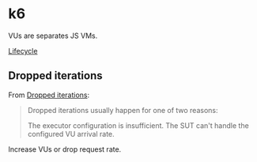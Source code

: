 # k6

VUs are separates JS VMs.

[Lifecycle](https://k6.io/docs/using-k6/test-lifecycle/)

## Dropped iterations

From [Dropped iterations](https://grafana.com/docs/k6/latest/using-k6/scenarios/concepts/dropped-iterations/#dropped-iterations):

> Dropped iterations usually happen for one of two reasons:
>
> The executor configuration is insufficient.
> The SUT can't handle the configured VU arrival rate.

Increase VUs or drop request rate.

